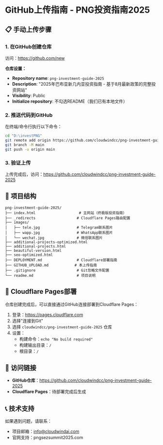 # GitHub上传指南 - PNG投资指南2025

## 📋 手动上传步骤

### 1. 在GitHub创建仓库
访问：https://github.com/new

**仓库设置：**
- **Repository name**: `png-investment-guide-2025`
- **Description**: "2025年巴布亚新几内亚投资指南 - 基于8月最新政策的完整投资网站"
- **Visibility**: Public
- **Initialize repository**: 不勾选README（我们已有本地文件）

### 2. 推送代码到GitHub

在终端/命令行执行以下命令：

```bash
cd "D:\investPNG"
git remote add origin https://github.com/cloudwindcc/png-investment-guide-2025.git
git branch -M main
git push -u origin main
```

### 3. 验证上传

上传完成后，访问：https://github.com/cloudwindcc/png-investment-guide-2025

## 📁 项目结构

```
png-investment-guide-2025/
├── index.html                    # 主网站（终极版投资指南）
├── _redirects                   # Cloudflare Pages路由配置
├── images/
│   ├── tele.jpg                 # Telegram联系图片
│   ├── wapp.jpg                 # WhatsApp联系图片
│   └── wechat.jpg               # 微信联系图片
├── additional-projects-optimized.html
├── additional-projects.html
├── beautiful-version.html
├── seo-optimized.html
├── DEPLOYMENT.md                # Cloudflare部署指南
├── GITHUB_UPLOAD.md            # 本上传指南
├── .gitignore                   # Git忽略文件配置
└── readme.md                    # 项目说明
```

## 🚀 Cloudflare Pages部署

仓库创建完成后，可以直接通过GitHub连接部署到Cloudflare Pages：

1. 登录：https://pages.cloudflare.com
2. 选择"连接到Git"
3. 选择 `cloudwindcc/png-investment-guide-2025` 仓库
4. 设置：
   - 构建命令：`echo "No build required"`
   - 构建输出目录：`/`
   - 根目录：`/`

## 🔗 访问链接

- **GitHub仓库**：https://github.com/cloudwindcc/png-investment-guide-2025
- **Cloudflare Pages**：待部署完成后生成

## 📞 技术支持

如果遇到问题，请联系：
- 项目邮箱：info@cloudwindai.com
- 官网支持：pngsezsummit2025.com